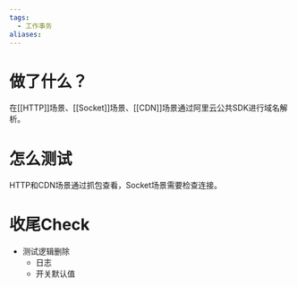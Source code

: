 ```yaml
---
tags:
  - 工作事务
aliases:
---
```


# 做了什么？
在[[HTTP]]场景、[[Socket]]场景、[[CDN]]场景通过阿里云公共SDK进行域名解析。

# 怎么测试
HTTP和CDN场景通过抓包查看，Socket场景需要检查连接。

# 收尾Check

- 测试逻辑删除
	- 日志
	- 开关默认值

